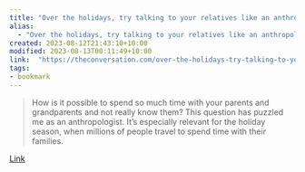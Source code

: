 ```yaml
---
title: "Over the holidays, try talking to your relatives like an anthropologist"
alias:
  - "Over the holidays, try talking to your relatives like an anthropologist"
created: 2023-08-12T21:43:10+10:00
modified: 2023-08-13T00:11:49+10:00
link:  "https://theconversation.com/over-the-holidays-try-talking-to-your-relatives-like-an-anthropologist-195637"
tags:
- bookmark
---
```


> How is it possible to spend so much time with your parents and grandparents and not really know them? This question has puzzled me as an anthropologist. It’s especially relevant for the holiday season, when millions of people travel to spend time with their families.

[Link](https://theconversation.com/over-the-holidays-try-talking-to-your-relatives-like-an-anthropologist-195637)